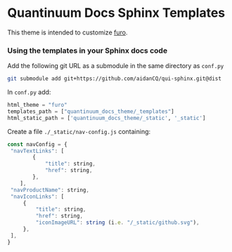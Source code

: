 # Quantinuum Docs Sphinx Templates

This theme is intended to customize [furo](https://pradyunsg.me/furo/).


### Using the templates in your Sphinx docs code

Add the following git URL as a submodule in the same directory as `conf.py`

```bash
git submodule add git+https://github.com/aidanCQ/qui-sphinx.git@dist
```

In `conf.py` add:

```python
html_theme = "furo"
templates_path = ["quantinuum_docs_theme/_templates"]
html_static_path = ['quantinuum_docs_theme/_static', '_static']
```

Create a file `./_static/nav-config.js` containing: 

```js
const navConfig = {
 "navTextLinks": [
        {
            "title": string,
            "href": string,
        },
    ],
 "navProductName": string,
 "navIconLinks": [
     {
         "title": string,
         "href": string,
         "iconImageURL": string (i.e. "/_static/github.svg"),
     },
 ],
}
```
